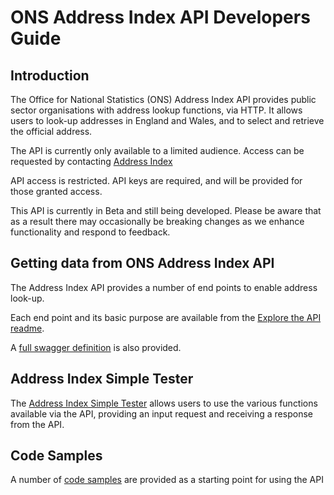 <h1>ONS Address Index API Developers Guide</h1>

<h2>Introduction</h2>

<p>The Office for National Statistics (ONS) Address Index API provides public sector organisations with address lookup functions, via HTTP. It allows users to look-up addresses in England and Wales, and to select and retrieve the official address.</p>

<p>The API is currently only available to a limited audience. Access can be requested by contacting <a href="mailto:ai.users@ons.gov.uk">Address Index</a></p>

<p>API access is restricted. API keys are required, and will be provided for those granted access.</p>

<p>This API is currently in Beta and still being developed. Please be aware that as a result there may occasionally be breaking changes as we enhance functionality and respond to feedback.</p>

<h2>Getting data from ONS Address Index API</h2>

<p>The Address Index API provides a number of end points to enable address look-up.</p>

<p>Each end point and its basic purpose are available from the <a href="explore-the-api/readme.md">Explore the API readme</a>.</p>
 
<p>A <a href="ai-swagger.json">full swagger definition</a> is also provided.</p>

<h2>Address Index Simple Tester</h2>

The <a href="simple-tester/readme.md">Address Index Simple Tester</a> allows users to use the various functions available via the API, providing an input request and receiving a response from the API.

<h2>Code Samples</h2>

A number of <a href="code-samples/readme.md">code samples</a> are provided as a starting point for using the API